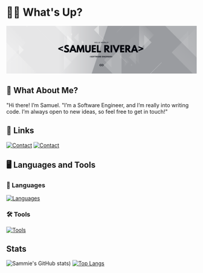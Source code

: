 <!--https://github.com/alexandresanlim/Badges4-README.md-Profile-->
# 👋🏽 What's Up?

![Logo](./resources/banner.png)


## 🤔 What About Me?
"Hi there! I’m Samuel. "I’m a Software Engineer, and I’m really into writing code. I’m always open to new ideas, so feel free to get in touch!"

## 📱 Links

[![Contact](https://skillicons.dev/icons?i=gmail&theme=dark)](mailto:seriveramosq@gmail.com)
[![Contact](https://skillicons.dev/icons?i=discord&theme=dark)](dnbsammie)


## 🖥 Languages and Tools

### 🧾 Languages

[![Languages](https://skillicons.dev/icons?i=cs,cpp,java,html,css,javascript&theme=dark&perline=3)](https://skillicons.dev)

### 🛠 Tools

[![Tools](https://skillicons.dev/icons?i=dotnet,unity,vscode&theme=dark&perline=3)](https://skillicons.dev)

## Stats
![Sammie's GitHub stats](https://github-readme-stats.vercel.app/api?username=dnbsammie&theme=graywhite&show_icons=true))
[![Top Langs](https://github-readme-stats.vercel.app/api/top-langs/?username=dnbsammie&theme=graywhite&layout=donut)](https://github.com/dnbsammie/github-readme-stats)
